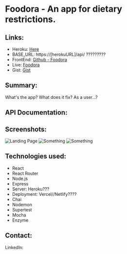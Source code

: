 # Foodora - An app for dietary restrictions. 

## Links:
* Heroku: [Here]()
* BASE_URL: https://[herokuURL]/api/ ?????????
* FrontEnd: [Github - Foodora](https://github.com/thinkful-ei-panda/renata-foodora-app-client)
* Live: [Foodora]()
* Gist: [Gist]()


## Summary:
What's the app? What does it fix? As a user...? 


## API Documentation:


## Screenshots:
![Landing Page]()
![Something]()
![Something]()


## Technologies used:
* React
* React Router
* Node.js
* Express
* Server: Heroku???
* Deployment: Vercel//Netlify????
* Chai
* Nodemon
* Supertest
* Mocha
* Enzyme

## Contact:
LinkedIn: 
